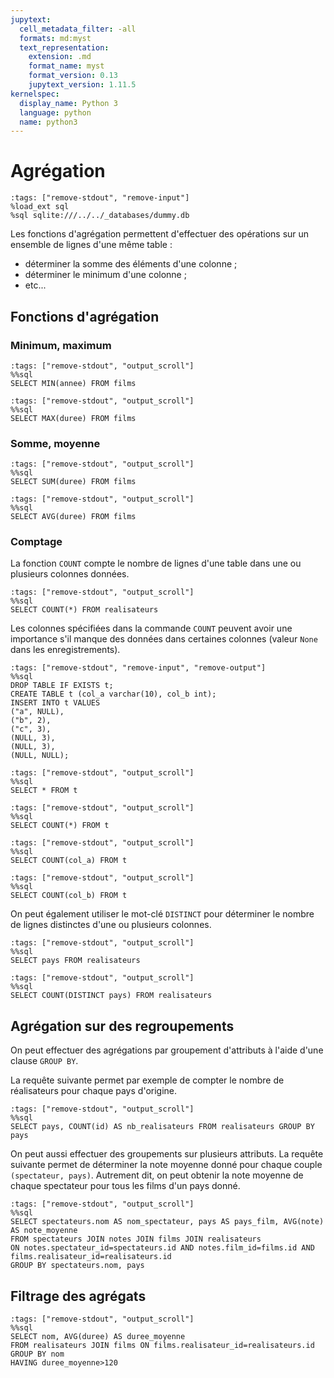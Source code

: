 ```yaml
---
jupytext:
  cell_metadata_filter: -all
  formats: md:myst
  text_representation:
    extension: .md
    format_name: myst
    format_version: 0.13
    jupytext_version: 1.11.5
kernelspec:
  display_name: Python 3
  language: python
  name: python3
---
```


# Agrégation

```{code-cell}
:tags: ["remove-stdout", "remove-input"]
%load_ext sql
%sql sqlite:///../../_databases/dummy.db
```

Les fonctions d'agrégation permettent d'effectuer des opérations sur un ensemble de lignes d'une même table :

* déterminer la somme des éléments d'une colonne ;
* déterminer le minimum d'une colonne ;
* etc...

## Fonctions d'agrégation

### Minimum, maximum

```{code-cell}
:tags: ["remove-stdout", "output_scroll"]
%%sql
SELECT MIN(annee) FROM films
```

```{code-cell}
:tags: ["remove-stdout", "output_scroll"]
%%sql
SELECT MAX(duree) FROM films
```

### Somme, moyenne

```{code-cell}
:tags: ["remove-stdout", "output_scroll"]
%%sql
SELECT SUM(duree) FROM films
```

```{code-cell}
:tags: ["remove-stdout", "output_scroll"]
%%sql
SELECT AVG(duree) FROM films
```

### Comptage

La fonction `COUNT` compte le nombre de lignes d'une table dans une ou plusieurs colonnes données.

```{code-cell}
:tags: ["remove-stdout", "output_scroll"]
%%sql
SELECT COUNT(*) FROM realisateurs
```

Les colonnes spécifiées dans la commande `COUNT` peuvent avoir une importance s'il manque des données dans certaines colonnes (valeur `None` dans les enregistrements).

```{code-cell}
:tags: ["remove-stdout", "remove-input", "remove-output"]
%%sql
DROP TABLE IF EXISTS t;
CREATE TABLE t (col_a varchar(10), col_b int);
INSERT INTO t VALUES
("a", NULL),
("b", 2),
("c", 3),
(NULL, 3),
(NULL, 3),
(NULL, NULL);
```

```{code-cell}
:tags: ["remove-stdout", "output_scroll"]
%%sql
SELECT * FROM t
```

```{code-cell}
:tags: ["remove-stdout", "output_scroll"]
%%sql
SELECT COUNT(*) FROM t
```

```{code-cell}
:tags: ["remove-stdout", "output_scroll"]
%%sql
SELECT COUNT(col_a) FROM t
```

```{code-cell}
:tags: ["remove-stdout", "output_scroll"]
%%sql
SELECT COUNT(col_b) FROM t
```

On peut également utiliser le mot-clé `DISTINCT` pour déterminer le nombre de lignes distinctes d'une ou plusieurs colonnes.

```{code-cell}
:tags: ["remove-stdout", "output_scroll"]
%%sql
SELECT pays FROM realisateurs
```

```{code-cell}
:tags: ["remove-stdout", "output_scroll"]
%%sql
SELECT COUNT(DISTINCT pays) FROM realisateurs
```

## Agrégation sur des regroupements

On peut effectuer des agrégations par groupement d'attributs à l'aide d'une clause `GROUP BY`.

La requête suivante permet par exemple de compter le nombre de réalisateurs pour chaque pays d'origine.

```{code-cell}
:tags: ["remove-stdout", "output_scroll"]
%%sql
SELECT pays, COUNT(id) AS nb_realisateurs FROM realisateurs GROUP BY pays
```

On peut aussi effectuer des groupements sur plusieurs attributs. La requête suivante permet de déterminer la note moyenne donné pour chaque couple `(spectateur, pays)`. Autrement dit, on peut obtenir la note moyenne de chaque spectateur pour tous les films d'un pays donné.

```{code-cell}
:tags: ["remove-stdout", "output_scroll"]
%%sql
SELECT spectateurs.nom AS nom_spectateur, pays AS pays_film, AVG(note) AS note_moyenne
FROM spectateurs JOIN notes JOIN films JOIN realisateurs
ON notes.spectateur_id=spectateurs.id AND notes.film_id=films.id AND films.realisateur_id=realisateurs.id
GROUP BY spectateurs.nom, pays
```

## Filtrage des agrégats

```{code-cell}
:tags: ["remove-stdout", "output_scroll"]
%%sql
SELECT nom, AVG(duree) AS duree_moyenne
FROM realisateurs JOIN films ON films.realisateur_id=realisateurs.id
GROUP BY nom
HAVING duree_moyenne>120
```

<!-- TODO Expliquer la différence entre HAVING et WHERE -->